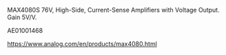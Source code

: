 MAX4080S
76V, High-Side, Current-Sense Amplifiers with Voltage Output. Gain 5V/V.

AE01001468

https://www.analog.com/en/products/max4080.html
